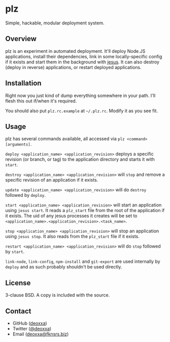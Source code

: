 plz
===

Simple, hackable, modular deployment system.

Overview
--------

plz is an experiment in automated deployment. It'll deploy Node.JS applications,
install their dependencies, link in some locally-specific config if it exists
and start them in the background with [jesus](https://github.com/deoxxa/jesus/).
It can also destroy (deploy in reverse) applications, or restart deployed
applications.

Installation
------------

Right now you just kind of dump everything somewhere in your path. I'll flesh
this out if/when it's required.

You should also put `plz.rc.example` at `~/.plz.rc`. Modify it as you see fit.

Usage
-----

plz has several commands available, all accessed via `plz <command> [arguments]`.

`deploy <application_name> <application_revision>` deploys a specific revision
(or branch, or tag) to the application directory and starts it with `start`.

`destroy <application_name> <application_revision>` will `stop` and remove a
specific revision of an application if it exists.

`update <application_name> <application_revision>` will do `destroy` followed
by `deploy`.

`start <application_name> <application_revision>` will start an application
using `jesus start`. It reads a `plz_start` file from the root of the
application if it exists. The uid of any jesus processes it creates will be set
to `<application_name>.<application_revision>.<task_name>`.

`stop <application_name> <application_revision>` will stop an application using
`jesus stop`. It also reads from the `plz_start` file if it exists.

`restart <application_name> <application_revision>` will do `stop` followed by
`start`.

`link-node`, `link-config`, `npm-install` and `git-export` are used internally
by `deploy` and as such probably shouldn't be used directly.

License
-------

3-clause BSD. A copy is included with the source.

Contact
-------

* GitHub ([deoxxa](http://github.com/deoxxa))
* Twitter ([@deoxxa](http://twitter.com/deoxxa))
* Email ([deoxxa@fknsrs.biz](mailto:deoxxa@fknsrs.biz))
